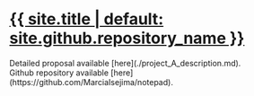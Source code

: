 
<h1 class="project-name"><a href="{{ site.url }}" style={"color:white;"}>{{ site.title | default: site.github.repository_name }}</a></h1>
Detailed proposal available [here](./project_A_description.md).<br>
Github repository available [here](https://github.com/MarciaIsejima/notepad).
